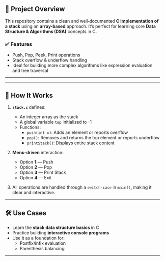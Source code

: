 ## 📘 Project Overview
This repository contains a clean and well‑documented **C implementation of a stack** using an **array-based** approach. It’s perfect for learning core **Data Structure & Algorithms (DSA)** concepts in C.

### ✅ Features
- Push, Pop, Peek, Print operations
- Stack overflow & underflow handling
- Ideal for building more complex algorithms like expression evaluation and tree traversal

---

---

## 🧠 How It Works

1. **`stack.c`** defines:
   - An integer array as the stack
   - A global variable `top` initialized to -1
   - Functions:
     - `push(int x)`: Adds an element or reports overflow
     - `pop()`: Removes and returns the top element or reports underflow
     - `printStack()`: Displays entire stack content

2. **Menu-driven** interaction:
   - Option **1** — Push
   - Option **2** — Pop
   - Option **3** — Print Stack
   - Option **4** — Exit

3. All operations are handled through a `switch-case` in `main()`, making it clear and interactive.

---

## 🛠 Use Cases

- Learn the **stack data structure basics** in C
- Practice building **interactive console programs**
- Use it as a foundation for:
  - Postfix/infix evaluation
  - Parenthesis balancing

---
